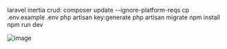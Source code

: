 laravel inertia crud:
composer update --ignore-platform-reqs
cp .env.example .env
php artisan key:generate
php artisan migrate
npm install
npm run dev

![image](https://github.com/user-attachments/assets/898bd53f-21a0-4ae8-bcf1-0862fe889a7f)
